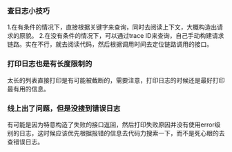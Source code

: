 ### 查日志小技巧
1.在有条件的情况下，直接根据关键字来查询，同时去阅读上下文，大概构造出请求的原貌。
2.在没有条件的情况下，可以通过trace ID来查询，自己手动构建请求链路。实在不行，就去阅读代码，然后根据调用时间去定位链路调用的接口。

### 打印日志也是有长度限制的
太长的列表直接打印是有可能被截断的，需要注意，打印日志的时候还是最好打印最有用的信息。

### 线上出了问题，但是没搜到错误日志
有可能是因为特意构造了失败的接口返回，然后打印失败原因并没有使用error级别的日志，这时候应该优先根据报错的信息去代码力搜索一下，而不是死心眼的去查错误日志。
